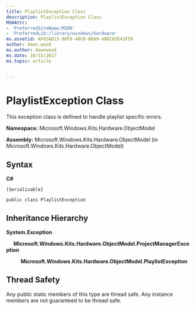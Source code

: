 ```yaml
---
title: PlaylistException Class
description: PlaylistException Class
MSHAttr:
- 'PreferredSiteName:MSDN'
- 'PreferredLib:/library/windows/hardware'
ms.assetid: AF03AD13-9DF9-48C0-B669-48DC85E41F58
author: dawn.wood
ms.author: dawnwood
ms.date: 10/15/2017
ms.topic: article


---
```


# PlaylistException Class


This exception class is defined to handle playlist specific errors.

**Namespace:** Microsoft.Windows.Kits.Hardware.ObjectModel

**Assembly:** Microsoft.Windows.Kits.Hardware.ObjectModel (in Microsoft.Windows.Kits.Hardware.ObjectModel)

## <span id="Syntax"></span><span id="syntax"></span><span id="SYNTAX"></span>Syntax


**C#**

`[Serializable]`

`public class PlaylistException`

## <span id="Inheritance_Hierarchy"></span><span id="inheritance_hierarchy"></span><span id="INHERITANCE_HIERARCHY"></span>Inheritance Hierarchy


**System.Exception**

     **Microsoft.Windows.Kits.Hardware.ObjectModel.ProjectManagerException**

          **Microsoft.Windows.Kits.Hardware.ObjectModel.PlaylistException**

## <span id="Thread_Safety"></span><span id="thread_safety"></span><span id="THREAD_SAFETY"></span>Thread Safety


Any public static members of this type are thread safe. Any instance members are not guaranteed to be thread safe.

 

 






